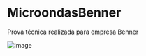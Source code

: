 # MicroondasBenner

Prova técnica realizada para empresa Benner

![image](https://user-images.githubusercontent.com/16289733/82164466-1cd5c500-9887-11ea-812f-bbd97faefaf6.png)
